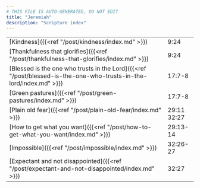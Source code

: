 ```yaml
---
# THIS FILE IS AUTO-GENERATED, DO NOT EDIT
title: "Jeremiah"
description: "Scripture index"
---
```


| | |
| --- | --- |
| [Kindness]({{<ref "/post/kindness/index.md" >}}) | 9:24 |
| [Thankfulness that glorifies]({{<ref "/post/thankfulness-that-glorifies/index.md" >}}) | 9:24 |
| [Blessed is the one who trusts in the Lord]({{<ref "/post/blessed-is-the-one-who-trusts-in-the-lord/index.md" >}}) | 17:7-8 |
| [Green pastures]({{<ref "/post/green-pastures/index.md" >}}) | 17:7-8 |
| [Plain old fear]({{<ref "/post/plain-old-fear/index.md" >}}) | 29:11 <br/> 32:27 |
| [How to get what you want]({{<ref "/post/how-to-get-what-you-want/index.md" >}}) | 29:13-14 |
| [Impossible]({{<ref "/post/impossible/index.md" >}}) | 32:26-27 |
| [Expectant and not disappointed]({{<ref "/post/expectant-and-not-disappointed/index.md" >}}) | 32:27 |
